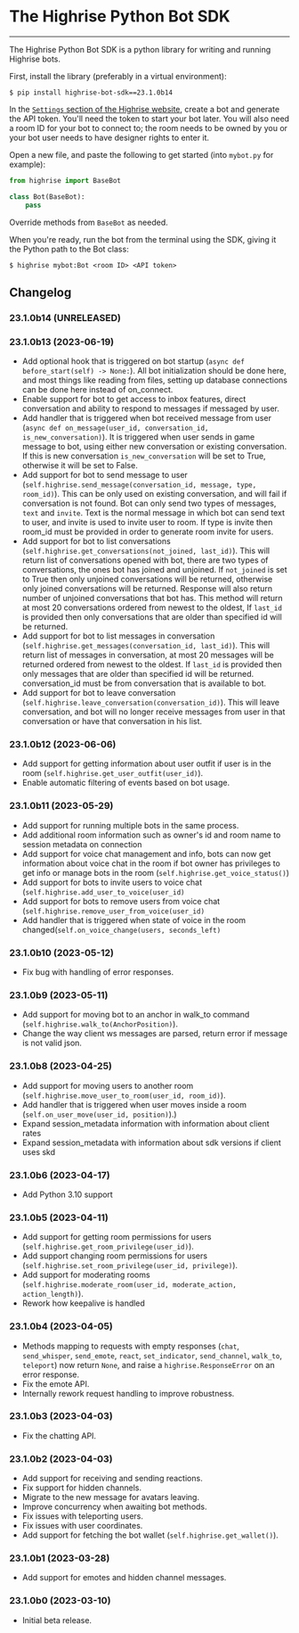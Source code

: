 # The Highrise Python Bot SDK

---

The Highrise Python Bot SDK is a python library for writing and running Highrise bots.

First, install the library (preferably in a virtual environment):

```shell
$ pip install highrise-bot-sdk==23.1.0b14
```

In the [`Settings` section of the Highrise website](https://highrise.game/account/settings), create a bot and generate the API token. You'll need the token to start your bot later.
You will also need a room ID for your bot to connect to; the room needs to be owned by you or your bot user needs to have designer rights to enter it.

Open a new file, and paste the following to get started (into `mybot.py` for example):

```python
from highrise import BaseBot

class Bot(BaseBot):
    pass
```

Override methods from `BaseBot` as needed.

When you're ready, run the bot from the terminal using the SDK, giving it the Python path to the Bot class:

```
$ highrise mybot:Bot <room ID> <API token>
```

## Changelog

### 23.1.0b14 (UNRELEASED)

### 23.1.0b13 (2023-06-19)

- Add optional hook that is triggered on bot startup (`async def before_start(self) -> None:`). All bot initialization should be done here, and most things like reading from files, setting up database connections can be done here instead of on_connect.
- Enable support for bot to get access to inbox features, direct conversation and ability to respond to messages if messaged by user.
- Add handler that is triggered when bot received message from user (`async def on_message(user_id, conversation_id, is_new_conversation)`). It is triggered when user sends in game message to bot, using either new conversation or existing conversation. If this is new conversation `is_new_conversation` will be set to True, otherwise it will be set to False.
- Add support for bot to send message to user (`self.highrise.send_message(conversation_id, message, type, room_id)`). This can be only used on existing conversation, and will fail if conversation is not found. Bot can only send two types of messages, `text` and `invite`. Text is the normal message in which bot can send text to user, and invite is used to invite user to room. If type is invite then room_id must be provided in order to generate room invite for users.
- Add support for bot to list conversations (`self.highrise.get_conversations(not_joined, last_id)`). This will return list of conversations opened with bot, there are two types of conversations, the ones bot has joined and unjoined. If `not_joined` is set to True then only unjoined conversations will be returned, otherwise only joined conversations will be returned. Response will also return number of unjoined conversations that bot has. This method will return at most 20 conversations ordered from newest to the oldest,  If `last_id` is provided then only conversations that are older than specified id will be returned.
- Add support for bot to list messages in conversation (`self.highrise.get_messages(conversation_id, last_id)`). This will return list of messages in conversation, at most 20 messages will be returned ordered from newest to the oldest. If `last_id` is provided then only messages that are older than specified id will be returned. conversation_id must be from conversation that is available to bot.
- Add support for bot to leave conversation (`self.highrise.leave_conversation(conversation_id)`). This will leave conversation, and bot will no longer receive messages from user in that conversation or have that conversation in his list. 

### 23.1.0b12 (2023-06-06)

- Add support for getting information about user outfit if user is in the room (`self.highrise.get_user_outfit(user_id)`).
- Enable automatic filtering of events based on bot usage.

### 23.1.0b11 (2023-05-29)

- Add support for running multiple bots in the same process.
- Add additional room information such as owner's id and room name to session metadata on connection
- Add support for voice chat management and info, bots can now get information about voice chat in the room if bot owner has privileges to get info or manage bots in the room (`self.highrise.get_voice_status()`)
- Add support for bots to invite users to voice chat (`self.highrise.add_user_to_voice(user_id)`
- Add support for bots to remove users from voice chat (`self.highrise.remove_user_from_voice(user_id)`
- Add handler that is triggered when state of voice in the room changed(`self.on_voice_change(users, seconds_left)`


### 23.1.0b10 (2023-05-12)

- Fix bug with handling of error responses.

### 23.1.0b9 (2023-05-11)

- Add support for moving bot to an anchor in walk_to command (`self.highrise.walk_to(AnchorPosition)`).
- Change the way client ws messages are parsed, return error if message is not valid json.

### 23.1.0b8 (2023-04-25)

- Add support for moving users to another room (`self.highrise.move_user_to_room(user_id, room_id)`).
- Add handler that is triggered when user moves inside a room  (`self.on_user_move(user_id, position)`).) 
- Expand session_metadata information with information about client rates
- Expand session_metadata with information about sdk versions if client uses skd

### 23.1.0b6 (2023-04-17)

- Add Python 3.10 support

### 23.1.0b5 (2023-04-11)

- Add support for getting room permissions for users (`self.highrise.get_room_privilege(user_id)`).
- Add support changing room permissions for users (`self.highrise.set_room_privilege(user_id, privilege)`).
- Add support for moderating rooms (`self.highrise.moderate_room(user_id, moderate_action, action_length)`). 
- Rework how keepalive is handled

### 23.1.0b4 (2023-04-05)

- Methods mapping to requests with empty responses (`chat`, `send_whisper`, `send_emote`, `react`, `set_indicator`, `send_channel`, `walk_to`, `teleport`) now return `None`, and raise a `highrise.ResponseError` on an error response.
- Fix the emote API.
- Internally rework request handling to improve robustness.

### 23.1.0b3 (2023-04-03)

- Fix the chatting API.

### 23.1.0b2 (2023-04-03)

- Add support for receiving and sending reactions.
- Fix support for hidden channels.
- Migrate to the new message for avatars leaving.
- Improve concurrency when awaiting bot methods.
- Fix issues with teleporting users.
- Fix issues with user coordinates.
- Add support for fetching the bot wallet (`self.highrise.get_wallet()`).

### 23.1.0b1 (2023-03-28)

- Add support for emotes and hidden channel messages.

### 23.1.0b0 (2023-03-10)

- Initial beta release.

